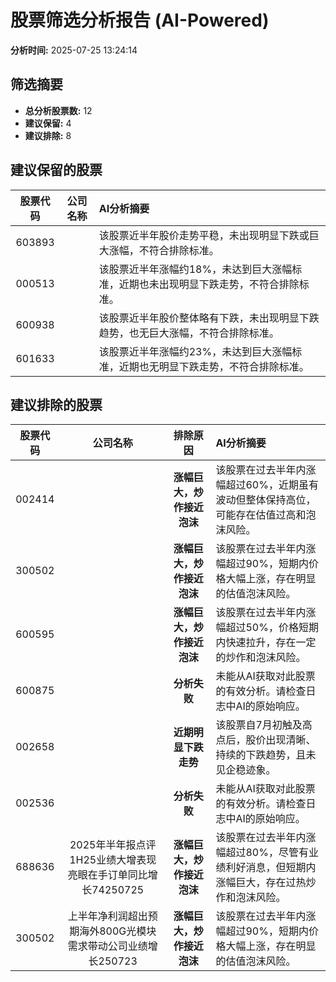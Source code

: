 # 股票筛选分析报告 (AI-Powered)

**分析时间:** 2025-07-25 13:24:14

## 筛选摘要

- **总分析股票数:** 12
- **建议保留:** 4
- **建议排除:** 8

## 建议保留的股票

| 股票代码 | 公司名称 | AI分析摘要 |
|:---:|:---:|:---|
| 603893 |  | 该股票近半年股价走势平稳，未出现明显下跌或巨大涨幅，不符合排除标准。 |
| 000513 |  | 该股票近半年涨幅约18%，未达到巨大涨幅标准，近期也未出现明显下跌走势，不符合排除标准。 |
| 600938 |  | 该股票近半年股价整体略有下跌，未出现明显下跌趋势，也无巨大涨幅，不符合排除标准。 |
| 601633 |  | 该股票近半年涨幅约23%，未达到巨大涨幅标准，近期也无明显下跌走势，不符合排除标准。 |

## 建议排除的股票

| 股票代码 | 公司名称 | 排除原因 | AI分析摘要 |
|:---:|:---:|:---:|:---|
| 002414 |  | **涨幅巨大，炒作接近泡沫** | 该股票在过去半年内涨幅超过60%，近期虽有波动但整体保持高位，可能存在估值过高和泡沫风险。 |
| 300502 |  | **涨幅巨大，炒作接近泡沫** | 该股票在过去半年内涨幅超过90%，短期内价格大幅上涨，存在明显的估值泡沫风险。 |
| 600595 |  | **涨幅巨大，炒作接近泡沫** | 该股票在过去半年内涨幅超过50%，价格短期内快速拉升，存在一定的炒作和泡沫风险。 |
| 600875 |  | **分析失败** | 未能从AI获取对此股票的有效分析。请检查日志中AI的原始响应。 |
| 002658 |  | **近期明显下跌走势** | 该股票自7月初触及高点后，股价出现清晰、持续的下跌趋势，且未见企稳迹象。 |
| 002536 |  | **分析失败** | 未能从AI获取对此股票的有效分析。请检查日志中AI的原始响应。 |
| 688636 | 2025年半年报点评1H25业绩大增表现亮眼在手订单同比增长74250725 | **涨幅巨大，炒作接近泡沫** | 该股票在过去半年内涨幅超过80%，尽管有业绩利好消息，但短期内涨幅巨大，存在过热炒作和泡沫风险。 |
| 300502 | 上半年净利润超出预期海外800G光模块需求带动公司业绩增长250723 | **涨幅巨大，炒作接近泡沫** | 该股票在过去半年内涨幅超过90%，短期内价格大幅上涨，存在明显的估值泡沫风险。 |
